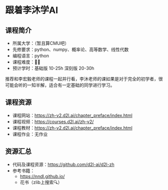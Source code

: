 # 跟着李沐学AI

## 课程简介

- 所属大学：（暂且算CMU吧）
- 先修要求：python、numpy、概率论、高等数学、线性代数
- 编程语言：python
- 课程难度：🌟🌟
- 预计学时：基础版 10-25h  深刻版 20-30h

推荐和李宏毅老师的课程一起并行看，李沐老师的课如果是对于完全的初学者，很可能会听的一知半解，适合有一定基础的同学进行学习。

## 课程资源

- 课程网站：https://zh-v2.d2l.ai/chapter_preface/index.html
- 课程视频：https://courses.d2l.ai/zh-v2/
- 课程教材：https://zh-v2.d2l.ai/chapter_preface/index.html
- 课程作业：无作业

## 资源汇总

- 代码及课程资源：https://github.com/d2l-ai/d2l-zh
- 参考书籍：
  - https://nndl.github.io/
  - 花书（zlib上搜索🔍）

